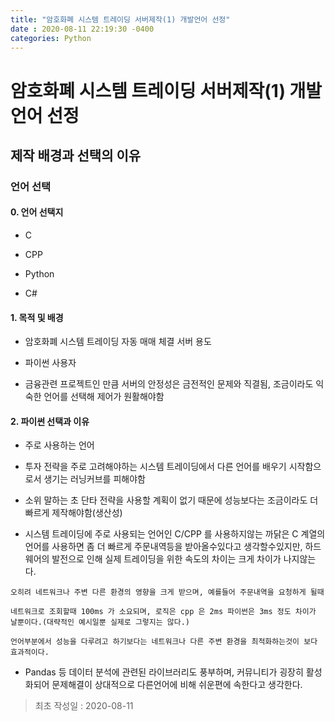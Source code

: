 ```yaml
---
title: "암호화폐 시스템 트레이딩 서버제작(1) 개발언어 선정"
date : 2020-08-11 22:19:30 -0400
categories: Python
---
```


# 암호화폐 시스템 트레이딩 서버제작(1) 개발언어 선정


## 제작 배경과 선택의 이유

### 언어 선택

#### 0. 언어 선택지

- C

- CPP

- Python

- C#

#### 1. 목적 및 배경

- 암호화폐 시스템 트레이딩 자동 매매 체결 서버 용도

- 파이썬 사용자

- 금융관련 프로젝트인 만큼 서버의 안정성은 금전적인 문제와 직결됨, 조금이라도 익숙한 언어를 선택해 제어가 원활해야함


#### 2. 파이썬 선택과 이유

- 주로 사용하는 언어

- 투자 전략을 주로 고려해야하는 시스템 트레이딩에서 다른 언어를 배우기 시작함으로서 생기는 러닝커브를 피해야함

- 소위 말하는 초 단타 전략을 사용할 계획이 없기 때문에 성능보다는 조금이라도 더 빠르게 제작해야함(생산성)

- 시스템 트레이딩에 주로 사용되는 언어인 C/CPP 를 사용하지않는 까닭은 C 계열의 언어를 사용하면 좀 더 빠르게 주문내역등을 받아올수있다고 생각할수있지만,
  하드웨어의 발전으로 인해 실제 트레이딩을 위한 속도의 차이는 크게 차이가 나지않는다.
  
```
오히려 네트워크나 주변 다른 환경의 영향을 크게 받으며, 예를들어 주문내역을 요청하게 될때

네트워크로 조회할때 100ms 가 소요되며, 로직은 cpp 은 2ms 파이썬은 3ms 정도 차이가 날뿐이다.(대략적인 예시일뿐 실제로 그렇지는 않다.)

언어부분에서 성능을 다루려고 하기보다는 네트워크나 다른 주변 환경을 최적화하는것이 보다 효과적이다.
```

- Pandas 등 데이터 분석에 관련된 라이브러리도 풍부하며, 커뮤니티가 굉장히 활성화되어 문제해결이 상대적으로 다른언어에 비해 쉬운편에 속한다고 생각한다.









> 최초 작성일 : 2020-08-11

